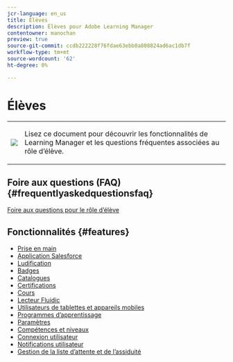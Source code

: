 ```yaml
---
jcr-language: en_us
title: Élèves
description: Élèves pour Adobe Learning Manager
contentowner: manochan
preview: true
source-git-commit: ccdb222228f76fdae63ebb0a808824ad6ac1db7f
workflow-type: tm+mt
source-wordcount: '62'
ht-degree: 0%

---
```




# Élèves

<table> 
 <tbody>
  <tr> 
   <td><img src="assets/learner2.png"></td> 
   <td><p>Lisez ce document pour découvrir les fonctionnalités de Learning Manager et les questions fréquentes associées au rôle d’élève. </p></td> 
  </tr> 
 </tbody>
</table>

## Foire aux questions (FAQ) {#frequentlyaskedquestionsfaq}

[Foire aux questions pour le rôle d’élève](learners/frequently-asked-questions-for-learners.md)

## Fonctionnalités {#features}

* [Prise en main](learners/feature-summary/getting-started-learner.md)
* [Application Salesforce](learners/feature-summary/sfdc-app.md)
* [Ludification](learners/feature-summary/gamification.md)
* [Badges](learners/feature-summary/badges.md)
* [Catalogues](learners/feature-summary/catalogs.md)
* [Certifications](learners/feature-summary/certifications.md)
* [Cours](learners/feature-summary/courses.md)
* [Lecteur Fluidic](learners/feature-summary/fluidic-player.md)
* [Utilisateurs de tablettes et appareils mobiles](learners/feature-summary/ipad-android-tablet-users.md)
* [Programmes d’apprentissage](learners/feature-summary/learning-programs.md)
* [Paramètres](learners/feature-summary/settings.md)
* [Compétences et niveaux](learners/feature-summary/skills-levels.md)
* [Connexion utilisateur](learners/feature-summary/user-login.md)
* [Notifications utilisateur](learners/feature-summary/user-notifications.md)
* [Gestion de la liste d’attente et de l’assiduité](learners/feature-summary/waitlist-attendance-management.md)
